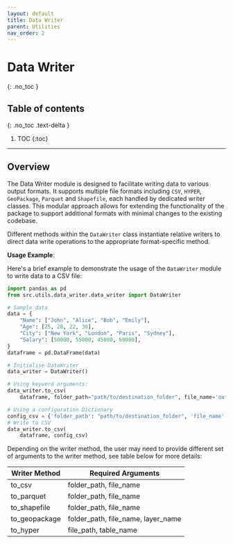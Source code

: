 ```yaml
---
layout: default
title: Data Writer
parent: Utilities
nav_order: 2
---
```

# Data Writer
{: .no_toc }
## Table of contents
{: .no_toc .text-delta }

1. TOC
{:toc}

---

## Overview

The Data Writer module is designed to facilitate writing data to various output formats. It supports multiple file formats including `CSV`, `HYPER`, `GeoPackage`, `Parquet` and `Shapefile`, each handled by dedicated writer classes.  This modular approach allows for extending the functionality of the package to support additional formats with minimal changes to the existing codebase.

Different methods within the `DataWriter` class instantiate relative writers to direct data write operations to the appropriate format-specific method.


**Usage Example**:

Here's a brief example to demonstrate the usage of the `DataWriter` module to write data to a CSV file:

```python
import pandas as pd
from src.utils.data_writer.data_writer import DataWriter

# Sample data
data = {
    "Name": ["John", "Alice", "Bob", "Emily"],
    "Age": [25, 28, 22, 30],
    "City": ["New York", "London", "Paris", "Sydney"],
    "Salary": [50000, 55000, 45000, 60000],
}
dataframe = pd.DataFrame(data)

# Initialise DataWriter
data_writer = DataWriter()

# Using keyword arguments:
data_writer.to_csv(
    dataframe, folder_path="path/to/destination_folder", file_name='output.csv')

# Using a configuration Dictionary
config_csv = {'folder_path': "path/to/destination_folder", 'file_name': 'output.csv'}
# Write to CSV
data_writer.to_csv(
    dataframe, config_csv)
```


Depending on the writer method, the user may need to provide different set of arguments to the writer method, see table below for more details:

| Writer Method | Required Arguments                    |
|---------------|---------------------------------------|
| to_csv        | folder_path,   file_name              |
| to_parquet    | folder_path,   file_name              |
| to_shapefile  | folder_path,   file_name              |
| to_geopackage | folder_path,   file_name,  layer_name |
| to_hyper      | file_path,     table_name             |









